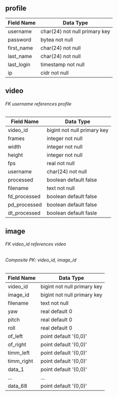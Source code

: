 ## profile
| Field Name   | Data Type                     |
|--------------|-------------------------------|
| username     | char(24) not null primary key |
| password     | bytea not null                |
| first_name   | char(24) not null             |
| last_name    | char(24) not null             |
| last_login   | timestamp not null            |
| ip           | cidr not null                 |

## video 
###### FK username references profile
| Field Name   | Data Type                  |
|--------------|----------------------------|
| video_id     | bigint not null primary key|
| frames       | integer not null           |
| width        | integer not null           |
| height       | integer not null           |
| fps          | real not null              |
| username     | char(24) not null          |
| processed    | boolean default false      |
| filename     | text not null              |
| fd_processed | boolean default false      |
| pd_processed | boolean default false      |
| dt_processed | boolean default fasle      |

## image
###### FK video_id references video
###### Composite PK: video_id, image_id
| Field Name | Data Type                   |
|------------|-----------------------------|
| video_id   | bigint not null primary key |
| image_id   | bigint not null primary key |
| filename   | text not null               |
| yaw        | real default 0              |
| pitch      | real default 0              |
| roll       | real default 0              |
| of_left    | point default '(0,0)'       |
| of_right   | point default '(0,0)'       |
| timm_left  | point default '(0,0)'       |
| timm_right | point default '(0,0)'       |
| data_1     | point default '(0,0)'       |
| ...        | ...                         |
| data_68    | point default '(0,0)'       |
